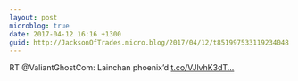 ```yaml
---
layout: post
microblog: true
date: 2017-04-12 16:16 +1300
guid: http://JacksonOfTrades.micro.blog/2017/04/12/t851997533119234048.html
---
```

RT @ValiantGhostCom: Lainchan phoenix’d [t.co/VJlvhK3dT...](https://t.co/VJlvhK3dT3)
